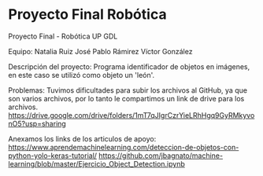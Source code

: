 # Proyecto Final Robótica
Proyecto Final - Robótica UP GDL

Equipo:
Natalia Ruiz
José Pablo Rámirez
Víctor González 

Descripción del proyecto:
Programa identificador de objetos en imágenes, en este caso se utilizó como objeto un 'león'.

Problemas:
Tuvimos dificultades para subir los archivos al GitHub, ya que son varios archivos, por lo tanto le compartimos un link de drive para los archivos.
https://drive.google.com/drive/folders/1mT7qJIgrCzrYieLRhHgq9GyRMkyvonO5?usp=sharing 

Anexamos los links de los articulos de apoyo:
https://www.aprendemachinelearning.com/deteccion-de-objetos-con-python-yolo-keras-tutorial/
https://github.com/jbagnato/machine-learning/blob/master/Ejercicio_Object_Detection.ipynb 
